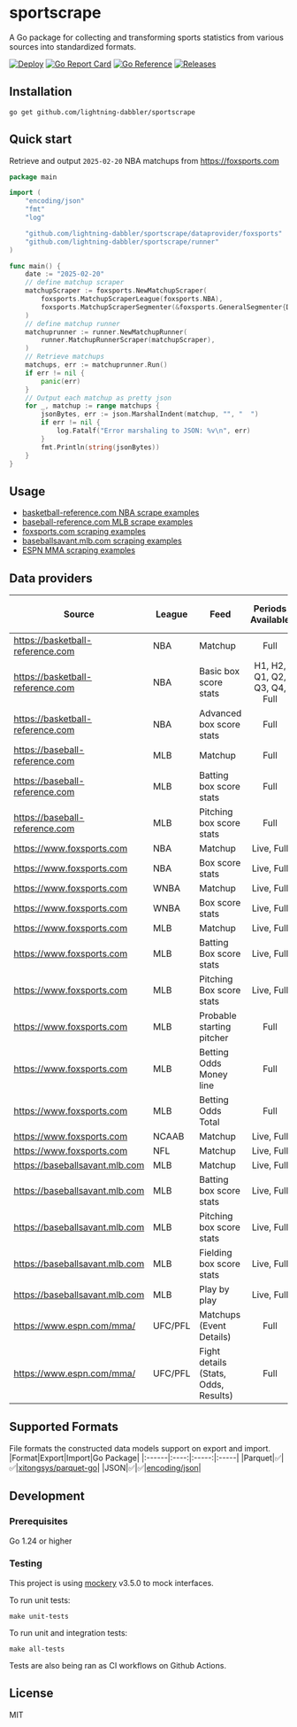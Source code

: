 # sportscrape
A Go package for collecting and transforming sports statistics from various sources into standardized formats.

[![Deploy][sportscrape-ci-status]][sportscrape-ci]
[![Go Report Card][go-report-status]][go-report]
[![Go Reference][goref-sportscrape-status]][goref-sportscrape]
[![Releases][release-status]][releases]

## Installation
```console
go get github.com/lightning-dabbler/sportscrape
```

## Quick start
Retrieve and output `2025-02-20` NBA matchups from https://foxsports.com
```go
package main

import (
	"encoding/json"
	"fmt"
	"log"

	"github.com/lightning-dabbler/sportscrape/dataprovider/foxsports"
	"github.com/lightning-dabbler/sportscrape/runner"
)

func main() {
	date := "2025-02-20"
	// define matchup scraper
	matchupScraper := foxsports.NewMatchupScraper(
		foxsports.MatchupScraperLeague(foxsports.NBA),
		foxsports.MatchupScraperSegmenter(&foxsports.GeneralSegmenter{Date: date}),
	)
	// define matchup runner
	matchuprunner := runner.NewMatchupRunner(
		runner.MatchupRunnerScraper(matchupScraper),
	)
	// Retrieve matchups
	matchups, err := matchuprunner.Run()
	if err != nil {
		panic(err)
	}
	// Output each matchup as pretty json
	for _, matchup := range matchups {
		jsonBytes, err := json.MarshalIndent(matchup, "", "  ")
		if err != nil {
			log.Fatalf("Error marshaling to JSON: %v\n", err)
		}
		fmt.Println(string(jsonBytes))
	}
}
```

## Usage
- [basketball-reference.com NBA scrape examples](dataprovider/basketballreferencenba/example_test.go)
- [baseball-reference.com MLB scrape examples](dataprovider/baseballreferencemlb/example_test.go)
- [foxsports.com scraping examples](dataprovider/foxsports/example_test.go)
- [baseballsavant.mlb.com scraping examples](dataprovider/baseballsavantmlb/example_test.go)
- [ESPN MMA scraping examples](dataprovider/espn/mma/example_test.go)

## Data providers

| Source                           | League   | Feed                                 |      Periods Available       |                                  Data Model                                  |	Deprecated	| Point-in-time|
|----------------------------------|----------|--------------------------------------|:----------------------------:|:----------------------------------------------------------------------------:|:---------------------:|:------------:|
| https://basketball-reference.com | NBA      | Matchup                              |             Full             |        [model](dataprovider/basketballreferencenba/model/matchup.go)         |		|✅|
| https://basketball-reference.com | NBA      | Basic box score stats                | H1, H2, Q1, Q2, Q3, Q4, Full | [model](dataprovider/basketballreferencenba/model/basic_box_score_stats.go)  |		|✅|
| https://basketball-reference.com | NBA      | Advanced box score stats             |             Full             |  [model](dataprovider/basketballreferencenba/model/adv_box_score_stats.go)   ||✅|
| https://baseball-reference.com   | MLB      | Matchup                              |             Full             |         [model](dataprovider/baseballreferencemlb/model/matchup.go)          ||✅|
| https://baseball-reference.com   | MLB      | Batting box score stats              |             Full             | [model](dataprovider/baseballreferencemlb/model/batting_box_score_stats.go)  ||✅|
| https://baseball-reference.com   | MLB      | Pitching box score stats             |             Full             | [model](dataprovider/baseballreferencemlb/model/pitching_box_score_stats.go) ||✅|
| https://www.foxsports.com		      | NBA	     | Matchup				                          |        Live, Full			         |               [model](dataprovider/foxsports/model/matchup.go)               ||✅|
| https://www.foxsports.com		      | NBA	     | Box score stats		                    |        Live, Full			         |         [model](dataprovider/foxsports/model/nba_box_score_stats.go)         ||✅|
| https://www.foxsports.com		      | WNBA	    | Matchup				                          |        Live, Full			         |               [model](dataprovider/foxsports/model/matchup.go)               ||✅|
| https://www.foxsports.com		      | WNBA	    | Box score stats		                    |        Live, Full			         |         [model](dataprovider/foxsports/model/nba_box_score_stats.go)         ||✅|
| https://www.foxsports.com		      | MLB	     | Matchup				                          |        Live, Full			         |               [model](dataprovider/foxsports/model/matchup.go)               ||✅|
| https://www.foxsports.com		      | MLB	     | Batting Box score stats              |        Live, Full			         |     [model](dataprovider/foxsports/model/mlb_batting_box_score_stats.go)     ||✅|
| https://www.foxsports.com		      | MLB	     | Pitching Box score stats             |        Live, Full			         |    [model](dataprovider/foxsports/model/mlb_pitching_box_score_stats.goo)    ||✅|
| https://www.foxsports.com		      | MLB	     | Probable starting pitcher            |           Full			            |    [model](dataprovider/foxsports/model/mlb_probable_starting_pitcher.go)    ||✅|
| https://www.foxsports.com		      | MLB	     | Betting Odds Money line              |           Full			            |         [model](dataprovider/foxsports/model/mlb_odds_money_line.go)         ||✅|
| https://www.foxsports.com		      | MLB	     | Betting Odds Total                   |           Full			            |           [model](dataprovider/foxsports/model/mlb_odds_total.go)            ||✅|
| https://www.foxsports.com		      | NCAAB	   | Matchup				                          |        Live, Full			         |               [model](dataprovider/foxsports/model/matchup.go)               ||✅|
| https://www.foxsports.com		      | NFL	     | Matchup				                          |        Live, Full			         |               [model](dataprovider/foxsports/model/matchup.go)               ||✅|
| https://baseballsavant.mlb.com		 | MLB	     | Matchup				                          |        Live, Full			         |           [model](dataprovider/baseballsavantmlb/model/matchup.go)           ||✅|
| https://baseballsavant.mlb.com		 | MLB	     | Batting box score stats              |        Live, Full			         |      [model](dataprovider/baseballsavantmlb/model/batting_box_score.go)      ||✅|
| https://baseballsavant.mlb.com		 | MLB	     | Pitching box score stats             |        Live, Full			         |     [model](dataprovider/baseballsavantmlb/model/pitching_box_score.go)      ||✅|
| https://baseballsavant.mlb.com		 | MLB	     | Fielding box score stats             |        Live, Full			         |     [model](dataprovider/baseballsavantmlb/model/fielding_box_score.go)      ||✅|
| https://baseballsavant.mlb.com		 | MLB	     | Play by play                         |        Live, Full			         |        [model](dataprovider/baseballsavantmlb/model/play_by_play.go)         ||✅|
| https://www.espn.com/mma/     		 | UFC/PFL	 | Matchups (Event Details)             |           Full			            |               [model](dataprovider/espn/mma/model/matchup.go)                ||✅|
| https://www.espn.com/mma/     		 | UFC/PFL	 | Fight details (Stats, Odds, Results) |           Full			            |             [model](dataprovider/espn/mma/model/fightdetails.go)             ||✅|
## Supported Formats
File formats the constructed data models support on export and import.
|Format|Export|Import|Go Package|
|:------|:----:|:-----:|:-----|
|Parquet|✅|✅|[xitongsys/parquet-go](https://pkg.go.dev/github.com/xitongsys/parquet-go)|
|JSON|✅|✅|[encoding/json](https://pkg.go.dev/encoding/json)|

## Development
### Prerequisites
Go 1.24 or higher

### Testing
This project is using [mockery](https://github.com/vektra/mockery) v3.5.0 to mock interfaces.

To run unit tests:
```console
make unit-tests
```

To run unit and integration tests:
```console
make all-tests
```

Tests are also being ran as CI workflows on Github Actions.

## License
MIT

[sportscrape-ci]: https://github.com/lightning-dabbler/sportscrape/actions/workflows/deploy.yml (Deploy CI)
[sportscrape-ci-status]: https://github.com/lightning-dabbler/sportscrape/actions/workflows/deploy.yml/badge.svg (Deploy CI)
[goref-sportscrape]: https://pkg.go.dev/github.com/lightning-dabbler/sportscrape
[goref-sportscrape-status]: https://pkg.go.dev/badge/github.com/lightning-dabbler/sportscrape.svg
[release-status]: https://img.shields.io/github/v/release/lightning-dabbler/sportscrape?display_name=tag&sort=semver (Latest Release)
[releases]: https://github.com/lightning-dabbler/sportscrape/releases (Releases)
[go-report]: https://goreportcard.com/report/github.com/lightning-dabbler/sportscrape (Go report)
[go-report-status]: https://goreportcard.com/badge/github.com/lightning-dabbler/sportscrape (Go report Badge)

